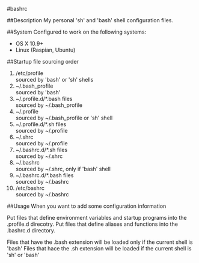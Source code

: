 #bashrc

##Description
My personal 'sh' and 'bash' shell configuration files.

##System
Configured to work on the following systems:
* OS X 10.9+
* Linux (Raspian, Ubuntu)

##Startup file sourcing order
1.  /etc/profile  
    sourced by 'bash' or 'sh' shells
2.  ~/.bash_profile  
    sourced by 'bash'
3.  ~/.profile.d/*.bash files  
    sourced by ~/.bash_profile
4.  ~/.profile  
    sourced by ~/.bash_profile or 'sh' shell
5.  ~/.profile.d/*.sh files  
    sourced by ~/.profile
6.  ~/.shrc  
    sourced by ~/.profile
7.  ~/.bashrc.d/*.sh files  
    sourced by ~/.shrc
8.  ~/.bashrc  
    sourced by ~/.shrc, only if 'bash' shell
9.  ~/.bashrc.d/*.bash files  
    sourced by ~/.bashrc
10. /etc/bashrc  
    sourced by ~/.bashrc

##Usage
When you want to add some configuration information

Put files that define environment variables and startup programs into the .profile.d direcotry.
Put files that define aliases and functions into the .bashrc.d directory.

Files that have the .bash extension will be loaded only if the current shell is 'bash'
Files that hace the .sh extension will be loaded if the current shell is 'sh' or 'bash'
